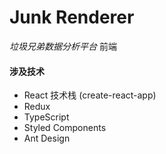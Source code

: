 # Junk Renderer

_垃圾兄弟数据分析平台_ 前端

#### 涉及技术

- React 技术栈 (create-react-app)
- Redux
- TypeScript
- Styled Components
- Ant Design

